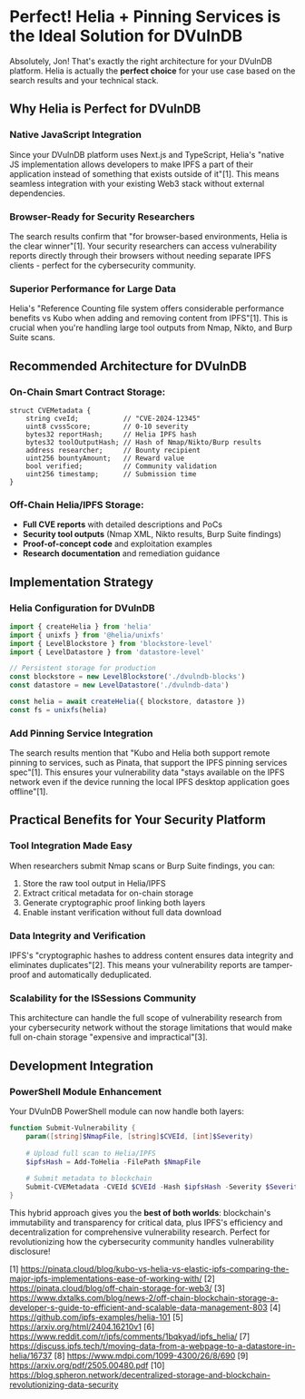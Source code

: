 # Perfect! Helia + Pinning Services is the Ideal Solution for DVulnDB

Absolutely, Jon! That's exactly the right architecture for your DVulnDB platform. Helia is actually the **perfect choice** for your use case based on the search results and your technical stack.

## **Why Helia is Perfect for DVulnDB**

### **Native JavaScript Integration**
Since your DVulnDB platform uses Next.js and TypeScript, Helia's "native JS implementation allows developers to make IPFS a part of their application instead of something that exists outside of it"[1]. This means seamless integration with your existing Web3 stack without external dependencies.

### **Browser-Ready for Security Researchers**
The search results confirm that "for browser-based environments, Helia is the clear winner"[1]. Your security researchers can access vulnerability reports directly through their browsers without needing separate IPFS clients - perfect for the cybersecurity community.

### **Superior Performance for Large Data**
Helia's "Reference Counting file system offers considerable performance benefits vs Kubo when adding and removing content from IPFS"[1]. This is crucial when you're handling large tool outputs from Nmap, Nikto, and Burp Suite scans.

## **Recommended Architecture for DVulnDB**

### **On-Chain Smart Contract Storage:**
```solidity
struct CVEMetadata {
    string cveId;           // "CVE-2024-12345"
    uint8 cvssScore;        // 0-10 severity
    bytes32 reportHash;     // Helia IPFS hash
    bytes32 toolOutputHash; // Hash of Nmap/Nikto/Burp results
    address researcher;     // Bounty recipient
    uint256 bountyAmount;   // Reward value
    bool verified;          // Community validation
    uint256 timestamp;      // Submission time
}
```

### **Off-Chain Helia/IPFS Storage:**
- **Full CVE reports** with detailed descriptions and PoCs
- **Security tool outputs** (Nmap XML, Nikto results, Burp Suite findings)
- **Proof-of-concept code** and exploitation examples
- **Research documentation** and remediation guidance

## **Implementation Strategy**

### **Helia Configuration for DVulnDB**
```javascript
import { createHelia } from 'helia'
import { unixfs } from '@helia/unixfs'
import { LevelBlockstore } from 'blockstore-level'
import { LevelDatastore } from 'datastore-level'

// Persistent storage for production
const blockstore = new LevelBlockstore('./dvulndb-blocks')
const datastore = new LevelDatastore('./dvulndb-data')

const helia = await createHelia({ blockstore, datastore })
const fs = unixfs(helia)
```

### **Add Pinning Service Integration**
The search results mention that "Kubo and Helia both support remote pinning to services, such as Pinata, that support the IPFS pinning services spec"[1]. This ensures your vulnerability data "stays available on the IPFS network even if the device running the local IPFS desktop application goes offline"[1].

## **Practical Benefits for Your Security Platform**

### **Tool Integration Made Easy**
When researchers submit Nmap scans or Burp Suite findings, you can:
1. Store the raw tool output in Helia/IPFS
2. Extract critical metadata for on-chain storage
3. Generate cryptographic proof linking both layers
4. Enable instant verification without full data download

### **Data Integrity and Verification**
IPFS's "cryptographic hashes to address content ensures data integrity and eliminates duplicates"[2]. This means your vulnerability reports are tamper-proof and automatically deduplicated.

### **Scalability for the ISSessions Community**
This architecture can handle the full scope of vulnerability research from your cybersecurity network without the storage limitations that would make full on-chain storage "expensive and impractical"[3].

## **Development Integration**

### **PowerShell Module Enhancement**
Your DVulnDB PowerShell module can now handle both layers:
```powershell
function Submit-Vulnerability {
    param([string]$NmapFile, [string]$CVEId, [int]$Severity)
    
    # Upload full scan to Helia/IPFS
    $ipfsHash = Add-ToHelia -FilePath $NmapFile
    
    # Submit metadata to blockchain
    Submit-CVEMetadata -CVEId $CVEId -Hash $ipfsHash -Severity $Severity
}
```

This hybrid approach gives you the **best of both worlds**: blockchain's immutability and transparency for critical data, plus IPFS's efficiency and decentralization for comprehensive vulnerability research. Perfect for revolutionizing how the cybersecurity community handles vulnerability disclosure!

[1] https://pinata.cloud/blog/kubo-vs-helia-vs-elastic-ipfs-comparing-the-major-ipfs-implementations-ease-of-working-with/
[2] https://pinata.cloud/blog/off-chain-storage-for-web3/
[3] https://www.dxtalks.com/blog/news-2/off-chain-blockchain-storage-a-developer-s-guide-to-efficient-and-scalable-data-management-803
[4] https://github.com/ipfs-examples/helia-101
[5] https://arxiv.org/html/2404.16210v1
[6] https://www.reddit.com/r/ipfs/comments/1bqkyad/ipfs_helia/
[7] https://discuss.ipfs.tech/t/moving-data-from-a-webpage-to-a-datastore-in-helia/16737
[8] https://www.mdpi.com/1099-4300/26/8/690
[9] https://arxiv.org/pdf/2505.00480.pdf
[10] https://blog.spheron.network/decentralized-storage-and-blockchain-revolutionizing-data-security